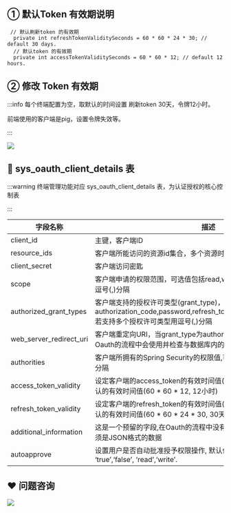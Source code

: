 ## ① 默认Token 有效期说明


```plain
 // 默认刷新token 的有效期
  private int refreshTokenValiditySeconds = 60 * 60 * 24 * 30; // default 30 days.
  // 默认token 的有效期
  private int accessTokenValiditySeconds = 60 * 60 * 12; // default 12 hours.
```



## ② 修改 Token 有效期
:::info
每个终端配置为空，取默认的时间设置 刷新token 30天，令牌12小时。

前端使用的客户端是pig，设置令牌失效等。

:::

![](https://cdn.nlark.com/yuque/0/2020/png/283679/1599314159653-f0977281-a56c-4ddf-bd2f-001db5f387b6.png)



## 🌋 sys_oauth_client_details 表
:::warning
终端管理功能对应 sys_oauth_client_details 表，为认证授权的核心控制表

:::

| 字段名称 | 描述 |
| --- | --- |
| client_id	 | 主键，客户端ID |
| resource_ids | 客户端所能访问的资源id集合，多个资源时用逗号(,)分隔 |
| client_secret | 客户端访问密匙 |
| scope | 客户端申请的权限范围，可选值包括read,write,trust;若有多个权限范围用逗号(,)分隔 |
| authorized_grant_types | 客户端支持的授权许可类型(grant_type)，可选值包括authorization_code,password,refresh_token,implicit,client_credentials,若支持多个授权许可类型用逗号(,)分隔 |
| web_server_redirect_uri | 客户端重定向URI，当grant_type为authorization_code或implicit时, 在Oauth的流程中会使用并检查与数据库内的redirect_uri是否一致 |
| authorities | 客户端所拥有的Spring Security的权限值,可选, 若有多个权限值,用逗号(,)分隔 |
| access_token_validity | 设定客户端的access_token的有效时间值(单位:秒)，若不设定值则使用默认的有效时间值(60 * 60 * 12, 12小时) |
| refresh_token_validity | 设定客户端的refresh_token的有效时间值(单位:秒)，若不设定值则使用默认的有效时间值(60 * 60 * 24 * 30, 30天) |
| additional_information | 这是一个预留的字段,在Oauth的流程中没有实际的使用,可选,但若设置值,必须是JSON格式的数据 |
| autoapprove | 设置用户是否自动批准授予权限操作, 默认值为 ‘false’, 可选值包括 ‘true’,‘false’, ‘read’,‘write’. |


## ❤  问题咨询
![](https://cdn.nlark.com/yuque/0/2022/gif/283679/1662563973685-c22e9831-db66-42b5-973f-886d25d1e0e7.gif)

